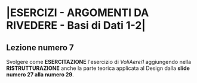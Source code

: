 # |ESERCIZI - ARGOMENTI DA RIVEDERE - Basi di Dati 1-2|

## Lezione numero 7

Svolgere come **ESERCITAZIONE** l'esercizio di *VoliAerei1* aggiungendo nella **RISTRUTTURAZIONE** anche la parte teorica applicata 
al Design dalla **slide numero 27 alla numero 29**.



